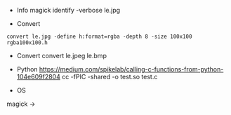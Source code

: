 <!-- magick -->
- Info
magick identify -verbose le.jpg


- Convert
```
convert le.jpg -define h:format=rgba -depth 8 -size 100x100 rgba100x100.h
```

- Convert
convert le.jpeg le.bmp

<!-- python3 & c -->

- Python 
https://medium.com/spikelab/calling-c-functions-from-python-104e609f2804
cc -fPIC -shared -o test.so test.c

- OS 

magick ->